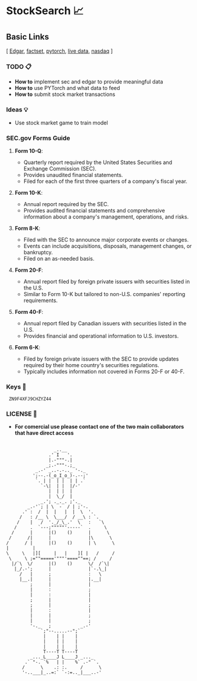 # StockSearch 📈

## Basic Links

[ [Edgar](https://sec.gov), [factset](https://www.factset.com/), [pytorch](https://pytorch.org/), [live data](https://finnhub.io/docs/api/market-news), [nasdaq](https://docs.data.nasdaq.com/) ]

### TODO 📋
- **How to** implement sec and edgar to provide meaningful data
- **How to** use PYTorch and what data to feed
- **How to** submit stock market transactions

### Ideas 💡 
- Use stock market game to train model


### SEC.gov Forms Guide

1. **Form 10-Q**:  
   - Quarterly report required by the United States Securities and Exchange Commission (SEC).
   - Provides unaudited financial statements.
   - Filed for each of the first three quarters of a company's fiscal year.

2. **Form 10-K**:  
   - Annual report required by the SEC.
   - Provides audited financial statements and comprehensive information about a company's management, operations, and risks.

3. **Form 8-K**:  
   - Filed with the SEC to announce major corporate events or changes.
   - Events can include acquisitions, disposals, management changes, or bankruptcy.
   - Filed on an as-needed basis.

4. **Form 20-F**:  
   - Annual report filed by foreign private issuers with securities listed in the U.S.
   - Similar to Form 10-K but tailored to non-U.S. companies' reporting requirements.

5. **Form 40-F**:  
   - Annual report filed by Canadian issuers with securities listed in the U.S.
   - Provides financial and operational information to U.S. investors.

6. **Form 6-K**:  
   - Filed by foreign private issuers with the SEC to provide updates required by their home country's securities regulations.
   - Typically includes information not covered in Forms 20-F or 40-F.



### Keys 🔑
<code> ZN9F4XFJ9CHZYZ44 </code>

### LICENSE 📖
- **For comercial use please contact one of the two main collaborators that have direct access**

## 
                      _..__
                    .' I   '.
                    |.-"""-.|
                   _;.-"""-.;_
               _.-' _..-.-.._ '-._
              ';--.-(_o_I_o_)-.--;'
               `. | |  | |  | | .`
                 `-\|  | |  |/-'
                    |  | |  |
                    |  \_/  |
                 _.'; ._._. ;'._
            _.-'`; | \  -  / | ;'-.
          .' :  /  |  |   |  |  \  '.
         /   : /__ \  \___/  / __\ : `.
        /    |   /  '._/_\_.'  \   :   `\
       /     .  `---;"""""'-----`  .     \
      /      |      |()    ()      |      \
     /      /|      |              |\      \  
    /      / |      |()    ()      | \      \
    |         |
    \     \   |][     |   |    ][ |   /     /
     \     \ ;=""====='"""'====""==; /     /
      |/`\  \/      |()    ()      \/  /`\|
       |_/.-';      |              |`-.\_|
         /   |      ;              :   \
         |__.|      |              |.__|
             ;      |              | 
             |      :              ;
             |      :              |
             ;      |              |
             ;      |              ;
             |      :              |
             |      |              ;
             |      |              ;
             '-._   ;           _.-'
                 `;"--.....--";`
                  |    | |    |
                  |    | |    |
                  |    | |    |
                  T----T T----T
             _..._L____J L____J _..._
           .` "-. `%   | |    %` .-" `.
          /      \    .: :.     /      \
          '-..___|_..=:` `-:=.._|___..-'
